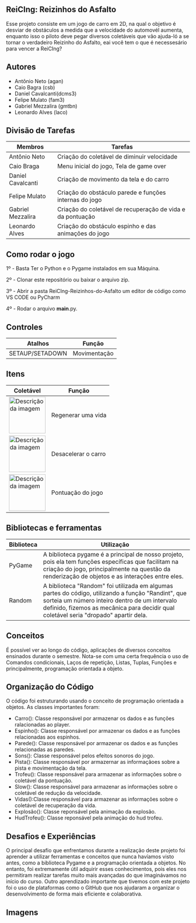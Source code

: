## ReiCIng: Reizinhos do Asfalto
Esse projeto consiste em um jogo de carro em 2D, na qual o objetivo é desviar de obstáculos a medida que a velocidade do automovél aumenta, enquanto isso o piloto deve pegar diversos coletáveis que vão ajuda-ló a se tornar o verdadeiro Reizinho do Asfalto, eai você tem o que é necessesário para vencer a ReiCIng?



## Autores

- Antônio Neto (agan)
- Caio Bagra (csb)
- Daniel Cavalcanti(dcms3)
- Felipe Mulato (fam3)
- Gabriel Mezzalira (gmtbn)
- Leonardo Alves (laco)



## Divisão de Tarefas

| Membros           | Tarefas                                                         |
| ----------------- | ----------------------------------------------------------------|
| Antônio Neto      | Criação do coletável de diminuir velocidade                     |
| Caio Braga        | Menu inicial do jogo, Tela de game over                         |
| Daniel Cavalcanti | Criação de movimento da tela e do carro                         |
| Felipe Mulato     | Criação do obstáculo parede e funções internas do jogo          |
| Gabriel Mezzalira | Criação do coletável de recuperação de vida e da pontuação      |
| Leonardo Alves    | Criação do obstáculo espinho e das animações do jogo            |

## Como rodar o jogo
1º - Basta Ter o Python e o Pygame instalados em sua Máquina.

2º - Clonar este repositório ou baixar o arquivo zip.

3º - Abrir a pasta ReiCIng-Reizinhos-do-Asfalto um editor de código como VS CODE ou PyCharm

4º - Rodar o arquivo __main__.py.

## Controles

| Atalhos          | Função                                                        |
| ---------------- | ------------------------------------------------------------- |
|  SETAUP/SETADOWN | Movimentação |






## Itens

| Coletável        | Função                                                        |
| ---------------- | ------------------------------------------------------------- |
|<img src="images/coração_cheio.png" alt="Descrição da imagem" width="100"/> | Regenerar uma vida |
|<img src="images/slow.png" alt="Descrição da imagem" width="100"/> | Desacelerar o carro    |
|<img src="images/trofeu.png" alt="Descrição da imagem" width="100"/>| Pontuação do jogo |


## Bibliotecas e ferramentas

| Biblioteca          | Utilização                                                       |
| ---------------- | ------------------------------------------------------------- |
| PyGame |	A biblioteca pygame é a principal de nosso projeto, pois ela tem funções específicas que facilitam na criação do jogo, principalmente na questão da renderização de objetos e as interações entre eles.|
| Random |A biblioteca "Random" foi utilizada em algumas partes do código, utilizando a função "Randint", que sorteia um número inteiro dentro de um intervalo definido, fizemos as mecânica para decidir qual coletável seria "dropado" apartir dela.|


## Conceitos 

É possível ver ao longo do código, aplicações de diversos conceitos ensinados durante o semestre. Nota-se com uma certa frequência o uso de Comandos condicionais, Laços de repetição, Listas, Tuplas, Funções e principalmente, programação orientada a objeto.

## Organização do Código

O código foi estruturando usando o conceito de programação orientada a objetos. As classes importantes foram:

- Carro(): Classe responsável por armazenar os dados e as funções ralacionadas ao player.
- Espinho(): Classe responsável por armazenar os dados e as funções relacionadas aos espinhos.
- Parede(): Classe responsável por armazenar os dados e as funções relacionadas as paredes.
- Sons(): Classe responsável pelos efeitos sonoros do jogo.
- Pista(): Classe responsável por armazernar as informaçãoes sobre a pista e movimentação da tela.
- Trofeu(): Classe responsável para armazenar as informações sobre o coletável da pontuação.
- Slow(): Classe responsável para armazenar as informações sobre o coletável de redução da velocidade.
- Vidas():Classe responsável para armazenar as informações sobre o coletável de recuperação da vida.
- Explosão(): Classe reponsável pela animação da explosão.
- HudTrofeu(): Classe reponsável pela animação do hud trofeu.



## Desafios e Experiências

O principal desafio que enfrentamos durante a realização deste projeto foi aprender a utilizar ferramentas e conceitos que nunca havíamos visto antes, como a biblioteca Pygame e a programação orientada a objetos. No entanto, foi extremamente útil adquirir esses conhecimentos, pois eles nos permitiram realizar tarefas muito mais avançadas do que imaginávamos no início do curso.
Outro aprendizado importante que tivemos com este projeto foi o uso de plataformas como o GitHub que nos ajudaram a organizar o desenvolvimento de forma mais eficiente e colaborativa.
  
## Imagens

